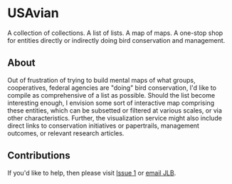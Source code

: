 # USAvian
A collection of collections. A list of lists. A map of maps. A one-stop shop for entities directly or indirectly doing bird conservation and management.


## About
Out of frustration of trying to build mental maps of what groups, cooperatives, federal agencies are "doing" bird conservation, I'd like to compile as comprehensive of a list as possible. Should the list become interesting enough, I envision some sort of interactive map comprising these entities, which can be subsetted or filtered at various scales, or via other characteristics. Further, the visualization service might also include direct links to conservation initiatives or papertrails, management outcomes, or relevant research articles. 



## Contributions
If you'd like to help, then please visit [Issue 1](https://github.com/TrashBirdEcology/USAvian/issues/1) or [email JLB](mailto:jessicaleighburnett@gmail.com).

